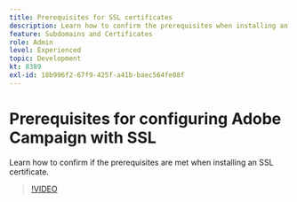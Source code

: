 ```yaml
---
title: Prerequisites for SSL certificates
description: Learn how to confirm the prerequisites when installing an SSL certificate.
feature: Subdomains and Certificates
role: Admin
level: Experienced
topic: Development
kt: 8389
exl-id: 18b996f2-67f9-425f-a41b-baec564fe08f
---
```

# Prerequisites for configuring Adobe Campaign with SSL 

Learn how to confirm if the prerequisites are met when installing an SSL certificate.

>[!VIDEO](https://video.tv.adobe.com/v/335894?quality=12)
